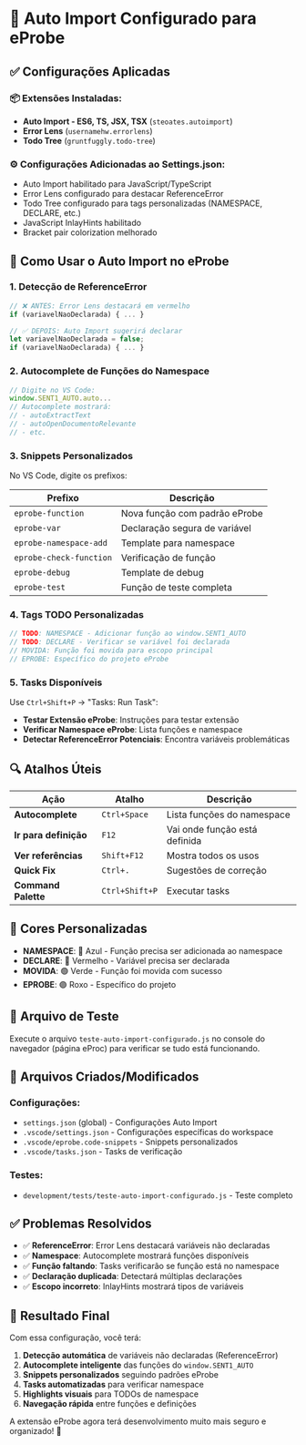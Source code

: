 # 🚀 Auto Import Configurado para eProbe

## ✅ Configurações Aplicadas

### 📦 Extensões Instaladas:

-   **Auto Import - ES6, TS, JSX, TSX** (`steoates.autoimport`)
-   **Error Lens** (`usernamehw.errorlens`)
-   **Todo Tree** (`gruntfuggly.todo-tree`)

### ⚙️ Configurações Adicionadas ao Settings.json:

-   Auto Import habilitado para JavaScript/TypeScript
-   Error Lens configurado para destacar ReferenceError
-   Todo Tree configurado para tags personalizadas (NAMESPACE, DECLARE, etc.)
-   JavaScript InlayHints habilitado
-   Bracket pair colorization melhorado

## 🎯 Como Usar o Auto Import no eProbe

### 1. **Detecção de ReferenceError**

```javascript
// ❌ ANTES: Error Lens destacará em vermelho
if (variavelNaoDeclarada) { ... }

// ✅ DEPOIS: Auto Import sugerirá declarar
let variavelNaoDeclarada = false;
if (variavelNaoDeclarada) { ... }
```

### 2. **Autocomplete de Funções do Namespace**

```javascript
// Digite no VS Code:
window.SENT1_AUTO.auto...
// Autocomplete mostrará:
// - autoExtractText
// - autoOpenDocumentoRelevante
// - etc.
```

### 3. **Snippets Personalizados**

No VS Code, digite os prefixos:

| Prefixo                 | Descrição                     |
| ----------------------- | ----------------------------- |
| `eprobe-function`       | Nova função com padrão eProbe |
| `eprobe-var`            | Declaração segura de variável |
| `eprobe-namespace-add`  | Template para namespace       |
| `eprobe-check-function` | Verificação de função         |
| `eprobe-debug`          | Template de debug             |
| `eprobe-test`           | Função de teste completa      |

### 4. **Tags TODO Personalizadas**

```javascript
// TODO: NAMESPACE - Adicionar função ao window.SENT1_AUTO
// TODO: DECLARE - Verificar se variável foi declarada
// MOVIDA: Função foi movida para escopo principal
// EPROBE: Específico do projeto eProbe
```

### 5. **Tasks Disponíveis**

Use `Ctrl+Shift+P` → "Tasks: Run Task":

-   **Testar Extensão eProbe**: Instruções para testar extensão
-   **Verificar Namespace eProbe**: Lista funções e namespace
-   **Detectar ReferenceError Potenciais**: Encontra variáveis problemáticas

## 🔍 Atalhos Úteis

| Ação                  | Atalho         | Descrição                     |
| --------------------- | -------------- | ----------------------------- |
| **Autocomplete**      | `Ctrl+Space`   | Lista funções do namespace    |
| **Ir para definição** | `F12`          | Vai onde função está definida |
| **Ver referências**   | `Shift+F12`    | Mostra todos os usos          |
| **Quick Fix**         | `Ctrl+.`       | Sugestões de correção         |
| **Command Palette**   | `Ctrl+Shift+P` | Executar tasks                |

## 🎨 Cores Personalizadas

-   **NAMESPACE**: 🔵 Azul - Função precisa ser adicionada ao namespace
-   **DECLARE**: 🔴 Vermelho - Variável precisa ser declarada
-   **MOVIDA**: 🟢 Verde - Função foi movida com sucesso
-   **EPROBE**: 🟣 Roxo - Específico do projeto

## 🧪 Arquivo de Teste

Execute o arquivo `teste-auto-import-configurado.js` no console do navegador (página eProc) para verificar se tudo está funcionando.

## 📁 Arquivos Criados/Modificados

### Configurações:

-   `settings.json` (global) - Configurações Auto Import
-   `.vscode/settings.json` - Configurações específicas do workspace
-   `.vscode/eprobe.code-snippets` - Snippets personalizados
-   `.vscode/tasks.json` - Tasks de verificação

### Testes:

-   `development/tests/teste-auto-import-configurado.js` - Teste completo

## ✅ Problemas Resolvidos

-   ✅ **ReferenceError**: Error Lens destacará variáveis não declaradas
-   ✅ **Namespace**: Autocomplete mostrará funções disponíveis
-   ✅ **Função faltando**: Tasks verificarão se função está no namespace
-   ✅ **Declaração duplicada**: Detectará múltiplas declarações
-   ✅ **Escopo incorreto**: InlayHints mostrará tipos de variáveis

## 🚀 Resultado Final

Com essa configuração, você terá:

1. **Detecção automática** de variáveis não declaradas (ReferenceError)
2. **Autocomplete inteligente** das funções do `window.SENT1_AUTO`
3. **Snippets personalizados** seguindo padrões eProbe
4. **Tasks automatizadas** para verificar namespace
5. **Highlights visuais** para TODOs de namespace
6. **Navegação rápida** entre funções e definições

A extensão eProbe agora terá desenvolvimento muito mais seguro e organizado! 🎉
